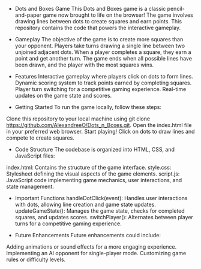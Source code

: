 - Dots and Boxes Game
This Dots and Boxes game is a classic pencil-and-paper game now brought to life on the browser! The game involves drawing lines between dots to create squares and earn points. This repository contains the code that powers the interactive gameplay.

- Gameplay
The objective of the game is to create more squares than your opponent. Players take turns drawing a single line between two unjoined adjacent dots. When a player completes a square, they earn a point and get another turn. The game ends when all possible lines have been drawn, and the player with the most squares wins.

- Features
Interactive gameplay where players click on dots to form lines.
Dynamic scoring system to track points earned by completing squares.
Player turn switching for a competitive gaming experience.
Real-time updates on the game state and scores.

- Getting Started
To run the game locally, follow these steps:

Clone this repository to your local machine using git clone https://github.com/AlexandreeO/Dots_n_Boxes.git.
Open the index.html file in your preferred web browser.
Start playing! Click on dots to draw lines and compete to create squares.

- Code Structure
The codebase is organized into HTML, CSS, and JavaScript files:

index.html: Contains the structure of the game interface.
style.css: Stylesheet defining the visual aspects of the game elements.
script.js: JavaScript code implementing game mechanics, user interactions, and state management.

- Important Functions
handleDotClick(event): Handles user interactions with dots, allowing line creation and game state updates.
updateGameState(): Manages the game state, checks for completed squares, and updates scores.
switchPlayer(): Alternates between player turns for a competitive gaming experience.


- Future Enhancements
Future enhancements could include:

Adding animations or sound effects for a more engaging experience.
Implementing an AI opponent for single-player mode.
Customizing game rules or difficulty levels.
